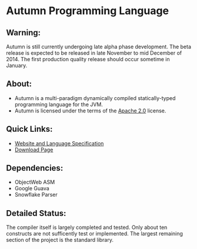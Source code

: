 Autumn Programming Language
======
Warning: 
--------
Autumn is still currently undergoing late alpha phase development. 
The beta release is expected to be released in late November to mid December of 2014.
The first production quality release should occur sometime in January. 

About:
------
+ Autumn is a multi-paradigm dynamically compiled statically-typed programming language for the JVM.
+ Autumn is licensed under the terms of the [Apache 2.0](http://www.apache.org/licenses/LICENSE-2.0) license. 

Quick Links:
------------
+ [Website and Language Specification](http://mackenzie-high.github.io/autumn/)
+ [Download Page](http://mackenzie-high.github.io/autumn/TextPage.html?page=Downloads)

Dependencies:
-------------
+ ObjectWeb ASM
+ Google Guava
+ Snowflake Parser

Detailed Status:
----------------
The compiler itself is largely completed and tested. Only about ten constructs are not sufficently test or implemented. The largest remaining section of the project is the standard library. 
